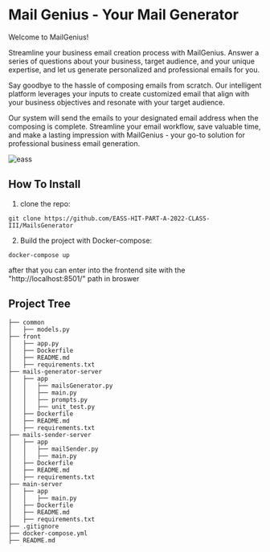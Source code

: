 # Mail Genius - Your Mail Generator

Welcome to MailGenius!


Streamline your business email creation process with MailGenius. Answer a series of questions about your business, target audience, and your unique expertise, and let us generate personalized and professional emails for you.

Say goodbye to the hassle of composing emails from scratch. Our intelligent platform leverages your inputs to create customized email that align with your business objectives and resonate with your target audience.

Our system will send the emails to your designated email address when the composing is complete.
Streamline your email workflow, save valuable time, and make a lasting impression with MailGenius - your go-to solution for professional business email generation.

![eass](https://github.com/EASS-HIT-PART-A-2022-CLASS-III/MailsGenerator/assets/9317197/aa5b46aa-d6fb-49f0-8c9c-d0f7bb016a81)


## How To Install

1. clone the repo:
```
git clone https://github.com/EASS-HIT-PART-A-2022-CLASS-III/MailsGenerator
```

2. Build the project with Docker-compose:

```
docker-compose up
```

 after that you can enter into the frontend site with the "http://localhost:8501/" path in broswer


## Project Tree
```
├── common
│   ├── models.py
├── front
│   ├── app.py
│   ├── Dockerfile
│   ├── README.md
│   ├── requirements.txt
├── mails-generator-server
│   ├── app
│   │   ├── mailsGenerator.py
│   │   ├── main.py
│   │   ├── prompts.py
│   │   ├── unit_test.py
│   ├── Dockerfile
│   ├── README.md
│   ├── requirements.txt
├── mails-sender-server
│   ├── app
│   │   ├── mailSender.py
│   │   ├── main.py
│   ├── Dockerfile
│   ├── README.md
│   ├── requirements.txt
├── main-server
│   ├── app
│   │   ├── main.py
│   ├── Dockerfile
│   ├── README.md
│   ├── requirements.txt
├── .gitignore
├── docker-compose.yml
├── README.md
```
